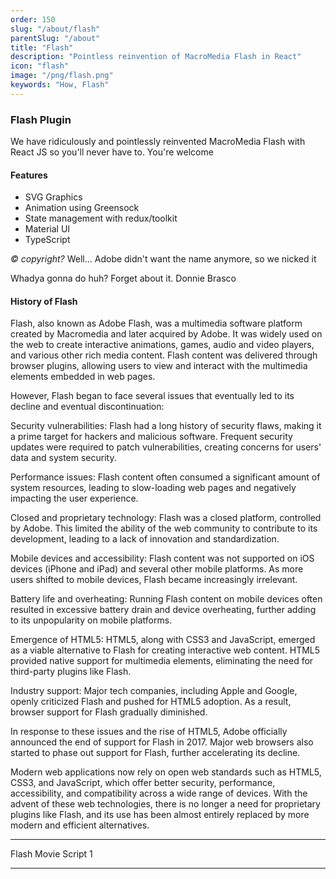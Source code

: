 ```yaml
---
order: 150
slug: "/about/flash"
parentSlug: "/about"
title: "Flash"
description: "Pointless reinvention of MacroMedia Flash in React"
icon: "flash"
image: "/png/flash.png"
keywords: "How, Flash"
---
```

### Flash Plugin

We have ridiculously and pointlessly reinvented MacroMedia Flash with React JS so you'll never have to. You're welcome

#### Features 

- SVG Graphics
- Animation using Greensock
- State management with redux/toolkit
- Material UI
- TypeScript

_© copyright?_  Well... Adobe didn't want the name anymore, so we nicked it

Whadya gonna do huh? Forget about it. Donnie Brasco

#### History of Flash

Flash, also known as Adobe Flash, was a multimedia software platform created by Macromedia and later acquired by Adobe. It was widely used on the web to create interactive animations, games, audio and video players, and various other rich media content. Flash content was delivered through browser plugins, allowing users to view and interact with the multimedia elements embedded in web pages.

However, Flash began to face several issues that eventually led to its decline and eventual discontinuation:

Security vulnerabilities: Flash had a long history of security flaws, making it a prime target for hackers and malicious software. Frequent security updates were required to patch vulnerabilities, creating concerns for users' data and system security.

Performance issues: Flash content often consumed a significant amount of system resources, leading to slow-loading web pages and negatively impacting the user experience.

Closed and proprietary technology: Flash was a closed platform, controlled by Adobe. This limited the ability of the web community to contribute to its development, leading to a lack of innovation and standardization.

Mobile devices and accessibility: Flash content was not supported on iOS devices (iPhone and iPad) and several other mobile platforms. As more users shifted to mobile devices, Flash became increasingly irrelevant.

Battery life and overheating: Running Flash content on mobile devices often resulted in excessive battery drain and device overheating, further adding to its unpopularity on mobile platforms.

Emergence of HTML5: HTML5, along with CSS3 and JavaScript, emerged as a viable alternative to Flash for creating interactive web content. HTML5 provided native support for multimedia elements, eliminating the need for third-party plugins like Flash.

Industry support: Major tech companies, including Apple and Google, openly criticized Flash and pushed for HTML5 adoption. As a result, browser support for Flash gradually diminished.

In response to these issues and the rise of HTML5, Adobe officially announced the end of support for Flash in 2017. Major web browsers also started to phase out support for Flash, further accelerating its decline. 

Modern web applications now rely on open web standards such as HTML5, CSS3, and JavaScript, which offer better security, performance, accessibility, and compatibility across a wide range of devices. With the advent of these web technologies, there is no longer a need for proprietary plugins like Flash, and its use has been almost entirely replaced by more modern and efficient alternatives.

___
Flash Movie Script 1
___